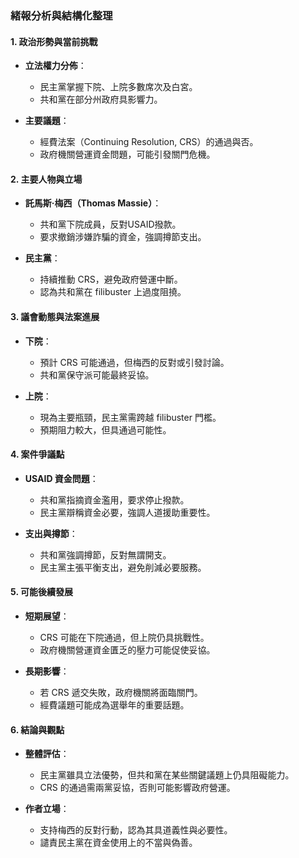 ### 緒報分析與結構化整理

#### 1. 政治形勢與當前挑戰
- **立法權力分佈**：
  - 民主黨掌握下院、上院多數席次及白宮。
  - 共和黨在部分州政府具影響力。

- **主要議題**：
  - 經費法案（Continuing Resolution, CRS）的通過與否。
  - 政府機關營運資金問題，可能引發關門危機。

#### 2. 主要人物與立場
- **託馬斯·梅西（Thomas Massie）**：
  - 共和黨下院成員，反對USAID撥款。
  - 要求撤銷涉嫌詐騙的資金，強調撙節支出。

- **民主黨**：
  - 持續推動 CRS，避免政府營運中斷。
  - 認為共和黨在 filibuster 上過度阻撓。

#### 3. 議會動態與法案進展
- **下院**：
  - 預計 CRS 可能通過，但梅西的反對或引發討論。
  - 共和黨保守派可能最終妥協。

- **上院**：
  - 現為主要瓶頸，民主黨需跨越 filibuster 門檻。
  - 預期阻力較大，但具通過可能性。

#### 4. 案件爭議點
- **USAID 資金問題**：
  - 共和黨指摘資金濫用，要求停止撥款。
  - 民主黨辯稱資金必要，強調人道援助重要性。

- **支出與撙節**：
  - 共和黨強調撙節，反對無謂開支。
  - 民主黨主張平衡支出，避免削減必要服務。

#### 5. 可能後續發展
- **短期展望**：
  - CRS 可能在下院通過，但上院仍具挑戰性。
  - 政府機關營運資金匱乏的壓力可能促使妥協。

- **長期影響**：
  - 若 CRS 遞交失敗，政府機關將面臨關門。
  - 經費議題可能成為選舉年的重要話題。

#### 6. 結論與觀點
- **整體評估**：
  - 民主黨雖具立法優勢，但共和黨在某些關鍵議題上仍具阻礙能力。
  - CRS 的通過需兩黨妥協，否則可能影響政府營運。

- **作者立場**：
  - 支持梅西的反對行動，認為其具道義性與必要性。
  - 譴責民主黨在資金使用上的不當與偽善。